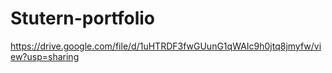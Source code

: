 # Stutern-portfolio
https://drive.google.com/file/d/1uHTRDF3fwGUunG1qWAIc9h0jtq8jmyfw/view?usp=sharing

